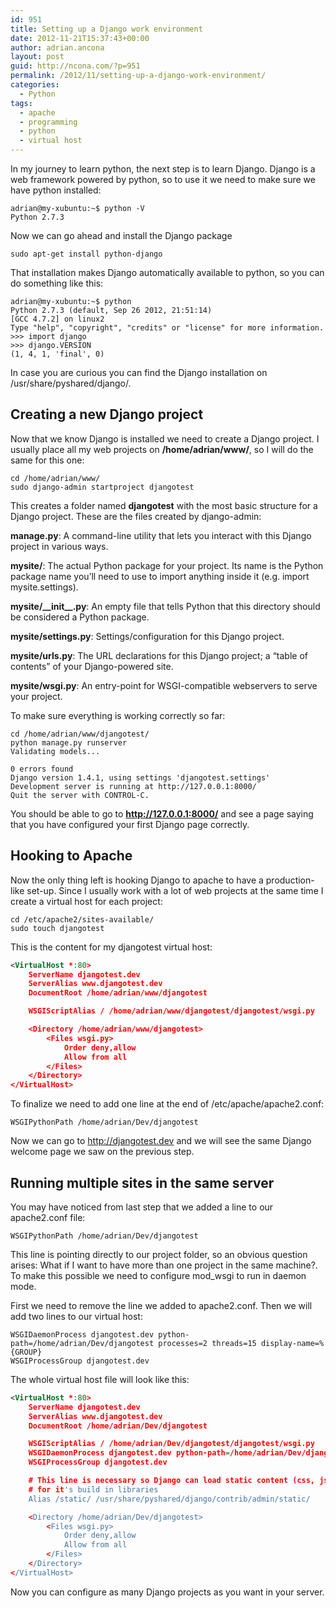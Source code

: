 ```yaml
---
id: 951
title: Setting up a Django work environment
date: 2012-11-21T15:37:43+00:00
author: adrian.ancona
layout: post
guid: http://ncona.com/?p=951
permalink: /2012/11/setting-up-a-django-work-environment/
categories:
  - Python
tags:
  - apache
  - programming
  - python
  - virtual host
---
```

In my journey to learn python, the next step is to learn Django. Django is a web framework powered by python, so to use it we need to make sure we have python installed:

```
adrian@my-xubuntu:~$ python -V
Python 2.7.3
```

Now we can go ahead and install the Django package

```
sudo apt-get install python-django
```

That installation makes Django automatically available to python, so you can do something like this:

```
adrian@my-xubuntu:~$ python
Python 2.7.3 (default, Sep 26 2012, 21:51:14)
[GCC 4.7.2] on linux2
Type "help", "copyright", "credits" or "license" for more information.
>>> import django
>>> django.VERSION
(1, 4, 1, 'final', 0)
```

<!--more-->

In case you are curious you can find the Django installation on /usr/share/pyshared/django/.

## Creating a new Django project

Now that we know Django is installed we need to create a Django project. I usually place all my web projects on **/home/adrian/www/**, so I will do the same for this one:

```
cd /home/adrian/www/
sudo django-admin startproject djangotest
```

This creates a folder named **djangotest** with the most basic structure for a Django project. These are the files created by django-admin:

**manage.py**: A command-line utility that lets you interact with this Django project in various ways.
  
**mysite/**: The actual Python package for your project. Its name is the Python package name you&#8217;ll need to use to import anything inside it (e.g. import mysite.settings).
  
**mysite/\_\_init\_\_.py**: An empty file that tells Python that this directory should be considered a Python package.
  
**mysite/settings.py**: Settings/configuration for this Django project.
  
**mysite/urls.py**: The URL declarations for this Django project; a &#8220;table of contents&#8221; of your Django-powered site.
  
**mysite/wsgi.py**: An entry-point for WSGI-compatible webservers to serve your project.

To make sure everything is working correctly so far:

```
cd /home/adrian/www/djangotest/
python manage.py runserver
Validating models...

0 errors found
Django version 1.4.1, using settings 'djangotest.settings'
Development server is running at http://127.0.0.1:8000/
Quit the server with CONTROL-C.
```

You should be able to go to **http://127.0.0.1:8000/** and see a page saying that you have configured your first Django page correctly.

## Hooking to Apache

Now the only thing left is hooking Django to apache to have a production-like set-up. Since I usually work with a lot of web projects at the same time I create a virtual host for each project:

```
cd /etc/apache2/sites-available/
sudo touch djangotest
```

This is the content for my djangotest virtual host:

```xml
<VirtualHost *:80>
    ServerName djangotest.dev
    ServerAlias www.djangotest.dev
    DocumentRoot /home/adrian/www/djangotest

    WSGIScriptAlias / /home/adrian/www/djangotest/djangotest/wsgi.py

    <Directory /home/adrian/www/djangotest>
        <Files wsgi.py>
            Order deny,allow
            Allow from all
        </Files>
    </Directory>
</VirtualHost>
```

To finalize we need to add one line at the end of /etc/apache/apache2.conf:

```
WSGIPythonPath /home/adrian/Dev/djangotest
```

Now we can go to http://djangotest.dev and we will see the same Django welcome page we saw on the previous step.

## Running multiple sites in the same server

You may have noticed from last step that we added a line to our apache2.conf file:

```
WSGIPythonPath /home/adrian/Dev/djangotest
```

This line is pointing directly to our project folder, so an obvious question arises: What if I want to have more than one project in the same machine?. To make this possible we need to configure mod_wsgi to run in daemon mode.

First we need to remove the line we added to apache2.conf. Then we will add two lines to our virtual host:

```
WSGIDaemonProcess djangotest.dev python-path=/home/adrian/Dev/djangotest processes=2 threads=15 display-name=%{GROUP}
WSGIProcessGroup djangotest.dev
```

The whole virtual host file will look like this:

```xml
<VirtualHost *:80>
    ServerName djangotest.dev
    ServerAlias www.djangotest.dev
    DocumentRoot /home/adrian/Dev/djangotest

    WSGIScriptAlias / /home/adrian/Dev/djangotest/djangotest/wsgi.py
    WSGIDaemonProcess djangotest.dev python-path=/home/adrian/Dev/djangotest processes=2 threads=15 display-name=%{GROUP}
    WSGIProcessGroup djangotest.dev

    # This line is necessary so Django can load static content (css, js, etc)
    # for it's build in libraries
    Alias /static/ /usr/share/pyshared/django/contrib/admin/static/

    <Directory /home/adrian/Dev/djangotest>
        <Files wsgi.py>
            Order deny,allow
            Allow from all
        </Files>
    </Directory>
</VirtualHost>
```

Now you can configure as many Django projects as you want in your server.
